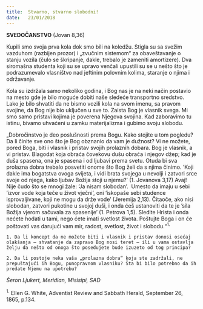 ```yaml
---
title:  Stvarno, stvarno slobodni!
date:   23/01/2018
---
```


**SVEDOČANSTVO** (Jovan 8,36)

Kupili smo svoja prva kola dok smo bili na koledžu. Stigla su sa svežim vazduhom (razbijen prozor) i „zvučnim sistemom“ za obaveštavanje o stanju vozila (čulo se škripanje, dakle, trebalo je zameniti amortizere). Dva siromašna studenta koji su se upravo venčali upustili su se u nešto što je podrazumevalo vlasništvo nad jeftinim polovnim kolima, staranje o njima i održavanje.

Kola su izdržala samo nekoliko godina, i Bog nas je na neki način postavio na mesto gde je bilo moguće dobiti naše sledeće transportno sredstvo. Lako je bilo shvatiti da ne bismo vozili kola na svom imenu, sa pravom svojine, da Bog nije bio uključen u sve to. Zaista Bog je vlasnik svega. Mi smo samo pristavi kojima je poverena Njegova svojina. Kad zaboravimo tu istinu, bivamo uhvaćeni u zamku materijalizma i gubimo svoju slobodu.

„Dobročinstvo je deo poslušnosti prema Bogu. Kako stojite u tom pogledu? Da li činite sve ono što je Bog obznanio da vam je dužnost? Vi ne možete, pored Boga, biti i vlasnik i pristav svojih prolaznih dobara. Bog je vlasnik, a vi pristav. Blagodat koja obraća čovekovu dušu obraća i njegov džep; kad je duša spasena, ona je spasena i od ljubavi prema svetu. Otuda bi sva prolazna dobra trebalo posvetiti onome što Bog želi da s njima činimo. ’Koji dakle ima bogatstva ovoga svijeta, i vidi brata svojega u nevolji i zatvori srce svoje od njega, kako ljubav Božija stoji u njemu?’ (1. Jovanova 3,17) Avaj! Nije čudo što se mnogi žale: ’Ja nisam slobodan’.  Umesto da imaju u sebi ’izvor vode koja teče u život vječni’, oni ’iskopaše sebi studence isprovaljivane, koji ne mogu da drže vode’ (Jeremija 2,13). Čitaoče, ako nisi slobodan, zatvori pukotine u svojoj duši, i onda ćeš ustanoviti da te je ’sila Božija vjerom sačuvala za spasenije’ (1. Petrova 1,5). Sledite Hrista i onda nećete hodati u tami, nego ćete imati svetlost života. Poštujte Boga i on će poštovati vas darujući vam mir, radost, svetlost, život i slobodu.“<sup>1.</sup>

`1. Da li koncept da ne možete biti i vlasnik i pristav donosi osećaj olakšanja – shvatanje da zapravo Bog nosi teret – ili u vama ostavlja želju da nešto od onoga što posedujete bude izuzeto od tog principa?`

`2. Da li postoje neka vaša „prolazna dobra“ koja ste zadržali, ne prepuštajući ih Bogu, punopravnom vlasniku? Šta bi bilo potrebno da ih predate Njemu na upotrebu?`

_Šeron Ljukert, Meridian, Misisipi, SAD_


<sup>1.</sup> Ellen G. White, Adventist Review and Sabbath Herald, September 26, 1865, p.134.
